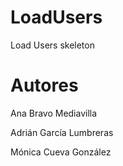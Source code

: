 LoadUsers
=========

Load Users skeleton

Autores
=========

Ana Bravo Mediavilla

Adrián García Lumbreras

Mónica Cueva González 


